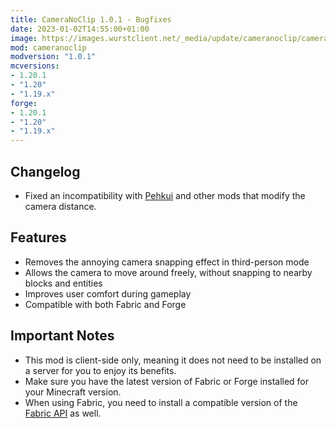 ```yaml
---
title: CameraNoClip 1.0.1 - Bugfixes
date: 2023-01-02T14:55:00+01:00
image: https://images.wurstclient.net/_media/update/cameranoclip/cameranoclip_1.0.1_540p.webp
mod: cameranoclip
modversion: "1.0.1"
mcversions:
- 1.20.1
- "1.20"
- "1.19.x"
forge:
- 1.20.1
- "1.20"
- "1.19.x"
---
```

## Changelog
- Fixed an incompatibility with [Pehkui](https://www.curseforge.com/minecraft/mc-mods/pehkui) and other mods that modify the camera distance.

## Features
- Removes the annoying camera snapping effect in third-person mode
- Allows the camera to move around freely, without snapping to nearby blocks and entities
- Improves user comfort during gameplay
- Compatible with both Fabric and Forge

## Important Notes
- This mod is client-side only, meaning it does not need to be installed on a server for you to enjoy its benefits.
- Make sure you have the latest version of Fabric or Forge installed for your Minecraft version.
- When using Fabric, you need to install a compatible version of the [Fabric API](https://modrinth.com/mod/fabric-api/versions) as well.

